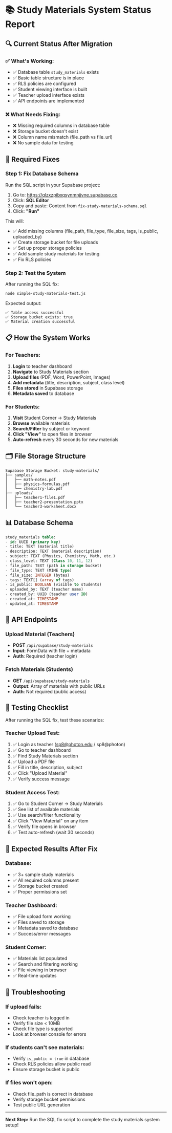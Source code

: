 # 📚 Study Materials System Status Report

## 🔍 **Current Status After Migration**

### ✅ **What's Working:**
- ✅ Database table `study_materials` exists
- ✅ Basic table structure is in place
- ✅ RLS policies are configured
- ✅ Student viewing interface is built
- ✅ Teacher upload interface exists
- ✅ API endpoints are implemented

### ❌ **What Needs Fixing:**
- ❌ Missing required columns in database table
- ❌ Storage bucket doesn't exist
- ❌ Column name mismatch (file_path vs file_url)
- ❌ No sample data for testing

## 🔧 **Required Fixes**

### **Step 1: Fix Database Schema**
Run the SQL script in your Supabase project:

1. Go to: https://qlzxzpibxqsynmnjjvne.supabase.co
2. Click: **SQL Editor**
3. Copy and paste: Content from `fix-study-materials-schema.sql`
4. Click: **"Run"**

This will:
- ✅ Add missing columns (file_path, file_type, file_size, tags, is_public, uploaded_by)
- ✅ Create storage bucket for file uploads
- ✅ Set up proper storage policies
- ✅ Add sample study materials for testing
- ✅ Fix RLS policies

### **Step 2: Test the System**
After running the SQL fix:
```bash
node simple-study-materials-test.js
```

Expected output:
```
✅ Table access successful
✅ Storage bucket exists: true
✅ Material creation successful
```

## 📋 **How the System Works**

### **For Teachers:**
1. **Login** to teacher dashboard
2. **Navigate** to Study Materials section
3. **Upload files** (PDF, Word, PowerPoint, Images)
4. **Add metadata** (title, description, subject, class level)
5. **Files stored** in Supabase storage
6. **Metadata saved** to database

### **For Students:**
1. **Visit** Student Corner → Study Materials
2. **Browse** available materials
3. **Search/Filter** by subject or keyword
4. **Click "View"** to open files in browser
5. **Auto-refresh** every 30 seconds for new materials

## 🗂️ **File Storage Structure**
```
Supabase Storage Bucket: study-materials/
├── samples/
│   ├── math-notes.pdf
│   ├── physics-formulas.pdf
│   └── chemistry-lab.pdf
├── uploads/
│   ├── teacher1-file1.pdf
│   ├── teacher2-presentation.pptx
│   └── teacher3-worksheet.docx
```

## 📊 **Database Schema**
```sql
study_materials table:
- id: UUID (primary key)
- title: TEXT (material title)
- description: TEXT (material description)
- subject: TEXT (Physics, Chemistry, Math, etc.)
- class_level: TEXT (Class 10, 11, 12)
- file_path: TEXT (path in storage bucket)
- file_type: TEXT (MIME type)
- file_size: INTEGER (bytes)
- tags: TEXT[] (array of tags)
- is_public: BOOLEAN (visible to students)
- uploaded_by: TEXT (teacher name)
- created_by: UUID (teacher user ID)
- created_at: TIMESTAMP
- updated_at: TIMESTAMP
```

## 🔑 **API Endpoints**

### **Upload Material (Teachers)**
- **POST** `/api/supabase/study-materials`
- **Input**: FormData with file + metadata
- **Auth**: Required (teacher login)

### **Fetch Materials (Students)**
- **GET** `/api/supabase/study-materials`
- **Output**: Array of materials with public URLs
- **Auth**: Not required (public access)

## 🧪 **Testing Checklist**

After running the SQL fix, test these scenarios:

### **Teacher Upload Test:**
1. ✅ Login as teacher (sp8@photon.edu / sp8@photon)
2. ✅ Go to teacher dashboard
3. ✅ Find Study Materials section
4. ✅ Upload a PDF file
5. ✅ Fill in title, description, subject
6. ✅ Click "Upload Material"
7. ✅ Verify success message

### **Student Access Test:**
1. ✅ Go to Student Corner → Study Materials
2. ✅ See list of available materials
3. ✅ Use search/filter functionality
4. ✅ Click "View Material" on any item
5. ✅ Verify file opens in browser
6. ✅ Test auto-refresh (wait 30 seconds)

## 🚀 **Expected Results After Fix**

### **Database:**
- ✅ 3+ sample study materials
- ✅ All required columns present
- ✅ Storage bucket created
- ✅ Proper permissions set

### **Teacher Dashboard:**
- ✅ File upload form working
- ✅ Files saved to storage
- ✅ Metadata saved to database
- ✅ Success/error messages

### **Student Corner:**
- ✅ Materials list populated
- ✅ Search and filtering working
- ✅ File viewing in browser
- ✅ Real-time updates

## 🔧 **Troubleshooting**

### **If upload fails:**
- Check teacher is logged in
- Verify file size < 10MB
- Check file type is supported
- Look at browser console for errors

### **If students can't see materials:**
- Verify `is_public = true` in database
- Check RLS policies allow public read
- Ensure storage bucket is public

### **If files won't open:**
- Check file_path is correct in database
- Verify storage bucket permissions
- Test public URL generation

---

**Next Step:** Run the SQL fix script to complete the study materials system setup!